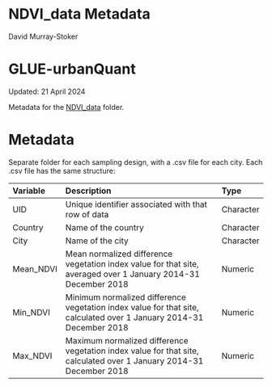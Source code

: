 NDVI\_data Metadata
================
David Murray-Stoker

# GLUE-urbanQuant

Updated: 21 April 2024

Metadata for the [NDVI_data](https://github.com/dmurraystoker/GLUE-urbanQuant/tree/main/data/NDVI_data) folder.

# Metadata

Separate folder for each sampling design, with a .csv file for each city. Each .csv file has the same structure:

| Variable   | Description                                             | Type      | 
|:-----------|:--------------------------------------------------------|:----------|
| UID | Unique identifier associated with that row of data | Character |
| Country | Name of the country | Character |
| City | Name of the city | Character |
| Mean\_NDVI | Mean normalized difference vegetation index value for that site, averaged over 1 January 2014-31 December 2018 | Numeric |
| Min\_NDVI | Minimum normalized difference vegetation index value for that site, calculated over 1 January 2014-31 December 2018 | Numeric |
| Max\_NDVI | Maximum normalized difference vegetation index value for that site, calculated over 1 January 2014-31 December 2018 | Numeric |
